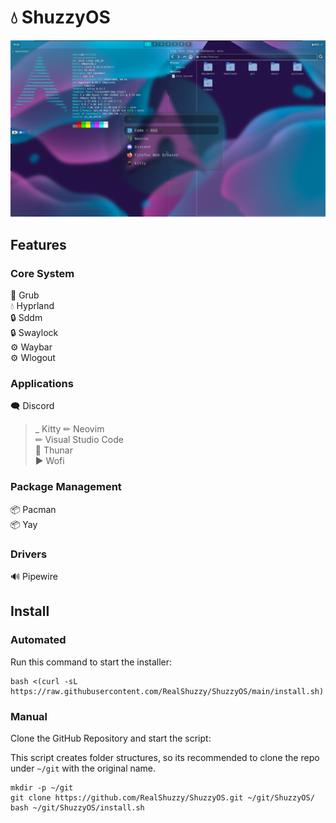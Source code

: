 # 💧 ShuzzyOS
!["Preview of ShuzzyOS"](assets/preview.png)

## Features
### Core System
🔧 Grub  
💧 Hyprland  
🔒 Sddm  
🔒 Swaylock  
⚙ Waybar  
⚙ Wlogout  
### Applications
🗨 Discord  
>_ Kitty
✏ Neovim  
✏ Visual Studio Code  
📁 Thunar  
▶ Wofi  
### Package Management
📦 Pacman  
📦 Yay  
### Drivers
🔊 Pipewire  

## Install
### Automated
Run this command to start the installer:
```
bash <(curl -sL https://raw.githubusercontent.com/RealShuzzy/ShuzzyOS/main/install.sh)
```
### Manual
Clone the GitHub Repository and start the script:

This script creates folder structures, so its recommended to clone the repo under `~/git` with the original name. 
```
mkdir -p ~/git
git clone https://github.com/RealShuzzy/ShuzzyOS.git ~/git/ShuzzyOS/
bash ~/git/ShuzzyOS/install.sh
```
